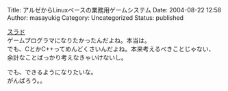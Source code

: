Title: アルゼからLinuxベースの業務用ゲームシステム
Date: 2004-08-22 12:58
Author: masayukig
Category: Uncategorized
Status: published

[スラド](http://slashdot.jp/article.pl?sid=04/08/14/1518253&topic=31)  
ゲームプログラマになりたかったんだよね。本当は。  
でも、CとかC++ってめんどくさいんだよね。本来考えるべきことじゃない、  
余計なことばっかり考えなきゃいけないし。

でも、できるようになりたいな。  
がんばろう。。
